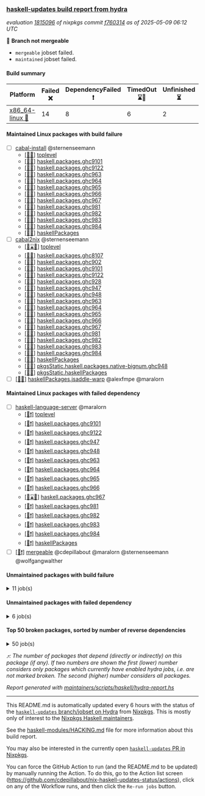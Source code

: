 ### [haskell-updates build report from hydra](https://hydra.nixos.org/jobset/nixpkgs/haskell-updates)
*evaluation [1815096](https://hydra.nixos.org/eval/1815096) of nixpkgs commit [f760314](https://github.com/NixOS/nixpkgs/commits/f760314aaed70a5d9e55fb0e25ae451ec5688cac) as of 2025-05-09 06:12 UTC*

🔴 **Branch not mergeable**
  * `mergeable` jobset failed.
  * `maintained` jobset failed.

#### Build summary

 | Platform | Failed ❌ | DependencyFailed ❗ | TimedOut ⌛🚫 | Unfinished ⏳ | Success ✅ | 
 | --- | --- | --- | --- | --- | --- | 
 | [x86_64-linux 🐧](https://hydra.nixos.org/eval/1815096?filter=.x86_64-linux) | 14 | 8 | 6 | 2 | 7270 | 
#### Maintained Linux packages with build failure
- [ ] [cabal-install](https://hydra.nixos.org/eval/1815096?filter=cabal-install) @sternenseemann
  - [[🐧✅]](https://hydra.nixos.org/build/296516368) [toplevel](https://hydra.nixos.org/eval/1815096?filter=cabal-install)
  - [[🐧✅]](https://hydra.nixos.org/build/296516516) [haskell.packages.ghc9101](https://hydra.nixos.org/eval/1815096?filter=haskell.packages.ghc9101.cabal-install)
  - [[🐧❌]](https://hydra.nixos.org/build/296516558) [haskell.packages.ghc9122](https://hydra.nixos.org/eval/1815096?filter=haskell.packages.ghc9122.cabal-install)
  - [[🐧✅]](https://hydra.nixos.org/build/296516637) [haskell.packages.ghc963](https://hydra.nixos.org/eval/1815096?filter=haskell.packages.ghc963.cabal-install)
  - [[🐧✅]](https://hydra.nixos.org/build/296516660) [haskell.packages.ghc964](https://hydra.nixos.org/eval/1815096?filter=haskell.packages.ghc964.cabal-install)
  - [[🐧✅]](https://hydra.nixos.org/build/296516682) [haskell.packages.ghc965](https://hydra.nixos.org/eval/1815096?filter=haskell.packages.ghc965.cabal-install)
  - [[🐧✅]](https://hydra.nixos.org/build/296516714) [haskell.packages.ghc966](https://hydra.nixos.org/eval/1815096?filter=haskell.packages.ghc966.cabal-install)
  - [[🐧✅]](https://hydra.nixos.org/build/296516727) [haskell.packages.ghc967](https://hydra.nixos.org/eval/1815096?filter=haskell.packages.ghc967.cabal-install)
  - [[🐧✅]](https://hydra.nixos.org/build/296516760) [haskell.packages.ghc981](https://hydra.nixos.org/eval/1815096?filter=haskell.packages.ghc981.cabal-install)
  - [[🐧✅]](https://hydra.nixos.org/build/296516773) [haskell.packages.ghc982](https://hydra.nixos.org/eval/1815096?filter=haskell.packages.ghc982.cabal-install)
  - [[🐧✅]](https://hydra.nixos.org/build/296516831) [haskell.packages.ghc983](https://hydra.nixos.org/eval/1815096?filter=haskell.packages.ghc983.cabal-install)
  - [[🐧✅]](https://hydra.nixos.org/build/296516813) [haskell.packages.ghc984](https://hydra.nixos.org/eval/1815096?filter=haskell.packages.ghc984.cabal-install)
  - [[🐧✅]](https://hydra.nixos.org/build/296518104) [haskellPackages](https://hydra.nixos.org/eval/1815096?filter=haskellPackages.cabal-install)
- [ ] [cabal2nix](https://hydra.nixos.org/eval/1815096?filter=cabal2nix) @sternenseemann
  - [[🐧⌛🚫]](https://hydra.nixos.org/build/296526766) [toplevel](https://hydra.nixos.org/eval/1815096?filter=cabal2nix)
  - [[🐧✅]](https://hydra.nixos.org/build/296526736) [haskell.packages.ghc8107](https://hydra.nixos.org/eval/1815096?filter=haskell.packages.ghc8107.cabal2nix)
  - [[🐧✅]](https://hydra.nixos.org/build/296526742) [haskell.packages.ghc902](https://hydra.nixos.org/eval/1815096?filter=haskell.packages.ghc902.cabal2nix)
  - [[🐧✅]](https://hydra.nixos.org/build/296526745) [haskell.packages.ghc9101](https://hydra.nixos.org/eval/1815096?filter=haskell.packages.ghc9101.cabal2nix)
  - [[🐧❌]](https://hydra.nixos.org/build/296526753) [haskell.packages.ghc9122](https://hydra.nixos.org/eval/1815096?filter=haskell.packages.ghc9122.cabal2nix)
  - [[🐧✅]](https://hydra.nixos.org/build/296526756) [haskell.packages.ghc928](https://hydra.nixos.org/eval/1815096?filter=haskell.packages.ghc928.cabal2nix)
  - [[🐧✅]](https://hydra.nixos.org/build/296526758) [haskell.packages.ghc947](https://hydra.nixos.org/eval/1815096?filter=haskell.packages.ghc947.cabal2nix)
  - [[🐧✅]](https://hydra.nixos.org/build/296526761) [haskell.packages.ghc948](https://hydra.nixos.org/eval/1815096?filter=haskell.packages.ghc948.cabal2nix)
  - [[🐧✅]](https://hydra.nixos.org/build/296526769) [haskell.packages.ghc963](https://hydra.nixos.org/eval/1815096?filter=haskell.packages.ghc963.cabal2nix)
  - [[🐧✅]](https://hydra.nixos.org/build/296526777) [haskell.packages.ghc964](https://hydra.nixos.org/eval/1815096?filter=haskell.packages.ghc964.cabal2nix)
  - [[🐧✅]](https://hydra.nixos.org/build/296526784) [haskell.packages.ghc965](https://hydra.nixos.org/eval/1815096?filter=haskell.packages.ghc965.cabal2nix)
  - [[🐧✅]](https://hydra.nixos.org/build/296526785) [haskell.packages.ghc966](https://hydra.nixos.org/eval/1815096?filter=haskell.packages.ghc966.cabal2nix)
  - [[🐧✅]](https://hydra.nixos.org/build/296526792) [haskell.packages.ghc967](https://hydra.nixos.org/eval/1815096?filter=haskell.packages.ghc967.cabal2nix)
  - [[🐧✅]](https://hydra.nixos.org/build/296526797) [haskell.packages.ghc981](https://hydra.nixos.org/eval/1815096?filter=haskell.packages.ghc981.cabal2nix)
  - [[🐧✅]](https://hydra.nixos.org/build/296526798) [haskell.packages.ghc982](https://hydra.nixos.org/eval/1815096?filter=haskell.packages.ghc982.cabal2nix)
  - [[🐧✅]](https://hydra.nixos.org/build/296526807) [haskell.packages.ghc983](https://hydra.nixos.org/eval/1815096?filter=haskell.packages.ghc983.cabal2nix)
  - [[🐧✅]](https://hydra.nixos.org/build/296526802) [haskell.packages.ghc984](https://hydra.nixos.org/eval/1815096?filter=haskell.packages.ghc984.cabal2nix)
  - [[🐧✅]](https://hydra.nixos.org/build/296527196) [haskellPackages](https://hydra.nixos.org/eval/1815096?filter=haskellPackages.cabal2nix)
  - [[🐧✅]](https://hydra.nixos.org/build/296527621) [pkgsStatic.haskell.packages.native-bignum.ghc948](https://hydra.nixos.org/eval/1815096?filter=pkgsStatic.haskell.packages.native-bignum.ghc948.cabal2nix)
  - [[🐧✅]](https://hydra.nixos.org/build/296527623) [pkgsStatic.haskellPackages](https://hydra.nixos.org/eval/1815096?filter=pkgsStatic.haskellPackages.cabal2nix)
- [ ] [[🐧❌]](https://hydra.nixos.org/build/296520614) [haskellPackages.jsaddle-warp](https://hydra.nixos.org/eval/1815096?filter=haskellPackages.jsaddle-warp) @alexfmpe @maralorn
#### Maintained Linux packages with failed dependency
- [ ] [haskell-language-server](https://hydra.nixos.org/eval/1815096?filter=haskell-language-server) @maralorn
  - [[🐧❗]](https://hydra.nixos.org/build/296517077) [toplevel](https://hydra.nixos.org/eval/1815096?filter=haskell-language-server)
  - [[🐧❗]](https://hydra.nixos.org/build/296526778) [haskell.packages.ghc9101](https://hydra.nixos.org/eval/1815096?filter=haskell.packages.ghc9101.haskell-language-server)
  - [[🐧❗]](https://hydra.nixos.org/build/296526793) [haskell.packages.ghc9122](https://hydra.nixos.org/eval/1815096?filter=haskell.packages.ghc9122.haskell-language-server)
  - [[🐧❗]](https://hydra.nixos.org/build/296516666) [haskell.packages.ghc947](https://hydra.nixos.org/eval/1815096?filter=haskell.packages.ghc947.haskell-language-server)
  - [[🐧❗]](https://hydra.nixos.org/build/296516655) [haskell.packages.ghc948](https://hydra.nixos.org/eval/1815096?filter=haskell.packages.ghc948.haskell-language-server)
  - [[🐧❗]](https://hydra.nixos.org/build/296516677) [haskell.packages.ghc963](https://hydra.nixos.org/eval/1815096?filter=haskell.packages.ghc963.haskell-language-server)
  - [[🐧❗]](https://hydra.nixos.org/build/296516710) [haskell.packages.ghc964](https://hydra.nixos.org/eval/1815096?filter=haskell.packages.ghc964.haskell-language-server)
  - [[🐧❗]](https://hydra.nixos.org/build/296516744) [haskell.packages.ghc965](https://hydra.nixos.org/eval/1815096?filter=haskell.packages.ghc965.haskell-language-server)
  - [[🐧❗]](https://hydra.nixos.org/build/296516765) [haskell.packages.ghc966](https://hydra.nixos.org/eval/1815096?filter=haskell.packages.ghc966.haskell-language-server)
  - [[🐧⌛🚫]](https://hydra.nixos.org/build/296516792) [haskell.packages.ghc967](https://hydra.nixos.org/eval/1815096?filter=haskell.packages.ghc967.haskell-language-server)
  - [[🐧❗]](https://hydra.nixos.org/build/296516804) [haskell.packages.ghc981](https://hydra.nixos.org/eval/1815096?filter=haskell.packages.ghc981.haskell-language-server)
  - [[🐧❗]](https://hydra.nixos.org/build/296517035) [haskell.packages.ghc982](https://hydra.nixos.org/eval/1815096?filter=haskell.packages.ghc982.haskell-language-server)
  - [[🐧❗]](https://hydra.nixos.org/build/296517775) [haskell.packages.ghc983](https://hydra.nixos.org/eval/1815096?filter=haskell.packages.ghc983.haskell-language-server)
  - [[🐧❗]](https://hydra.nixos.org/build/296517076) [haskell.packages.ghc984](https://hydra.nixos.org/eval/1815096?filter=haskell.packages.ghc984.haskell-language-server)
  - [[🐧❗]](https://hydra.nixos.org/build/296519921) [haskellPackages](https://hydra.nixos.org/eval/1815096?filter=haskellPackages.haskell-language-server)
- [ ] [[🐧❗]](https://hydra.nixos.org/build/296527614) [mergeable](https://hydra.nixos.org/eval/1815096?filter=mergeable) @cdepillabout @maralorn @sternenseemann @wolfgangwalther
#### Unmaintained packages with build failure
<details><summary>11 job(s) </summary>

- [ ] [[🐧❌]](https://hydra.nixos.org/build/296519451) [haskellPackages.ghcide](https://hydra.nixos.org/eval/1815096?filter=haskellPackages.ghcide)  ⤴️ 2 | 26
- [ ] [[🐧❌]](https://hydra.nixos.org/build/296523016) [haskellPackages.symtegration](https://hydra.nixos.org/eval/1815096?filter=haskellPackages.symtegration)  ⤴️ 1 | 1
- [ ] [[🐧❌]](https://hydra.nixos.org/build/296519228) [haskellPackages.fb-util](https://hydra.nixos.org/eval/1815096?filter=haskellPackages.fb-util)  ⤴️ 0 | 4
- [ ] [[🐧❌]](https://hydra.nixos.org/build/296522870) [haskellPackages.stm-queue](https://hydra.nixos.org/eval/1815096?filter=haskellPackages.stm-queue)  ⤴️ 0 | 1
- [ ] [[🐧❌]](https://hydra.nixos.org/build/296518003) [haskellPackages.brick-calendar](https://hydra.nixos.org/eval/1815096?filter=haskellPackages.brick-calendar) 
- [ ] [[🐧❌]](https://hydra.nixos.org/build/296518686) [haskellPackages.copilot-verifier](https://hydra.nixos.org/eval/1815096?filter=haskellPackages.copilot-verifier) 
- [ ] [[🐧❌]](https://hydra.nixos.org/build/296519026) [haskellPackages.env-extra](https://hydra.nixos.org/eval/1815096?filter=haskellPackages.env-extra) 
- [ ] [[🐧❌]](https://hydra.nixos.org/build/296520872) [haskellPackages.linear-tests](https://hydra.nixos.org/eval/1815096?filter=haskellPackages.linear-tests) 
- [ ] [[🐧❌]](https://hydra.nixos.org/build/296522576) [haskellPackages.servant-routes](https://hydra.nixos.org/eval/1815096?filter=haskellPackages.servant-routes) 
- [ ] [[🐧❌]](https://hydra.nixos.org/build/296523743) [haskellPackages.wai-token-bucket-ratelimiter](https://hydra.nixos.org/eval/1815096?filter=haskellPackages.wai-token-bucket-ratelimiter) 
- [ ] [[🐧❌]](https://hydra.nixos.org/build/296523789) [haskellPackages.webdriver-precore](https://hydra.nixos.org/eval/1815096?filter=haskellPackages.webdriver-precore) 
</details>

#### Unmaintained packages with failed dependency
<details><summary>6 job(s) </summary>

- [ ] [[🐧❗]](https://hydra.nixos.org/build/296520102) [haskellPackages.hls-test-utils](https://hydra.nixos.org/eval/1815096?filter=haskellPackages.hls-test-utils)  ⤴️ 1 | 1
- [ ] [[🐧❗]](https://hydra.nixos.org/build/296527270) [haskellPackages.ghcjs-dom-hello](https://hydra.nixos.org/eval/1815096?filter=haskellPackages.ghcjs-dom-hello) 
- [ ] [[🐧❗]](https://hydra.nixos.org/build/296527359) [haskellPackages.ihaskell-symtegration](https://hydra.nixos.org/eval/1815096?filter=haskellPackages.ihaskell-symtegration) 
- [ ] [[🐧❗]](https://hydra.nixos.org/build/296527370) [haskellPackages.jsaddle-hello](https://hydra.nixos.org/eval/1815096?filter=haskellPackages.jsaddle-hello) 
- [ ] [[🐧❗]](https://hydra.nixos.org/build/296527628) [maintained](https://hydra.nixos.org/eval/1815096?filter=maintained) 
- [ ] [[🐧❗]](https://hydra.nixos.org/build/296523136) [haskellPackages.tasty-papi](https://hydra.nixos.org/eval/1815096?filter=haskellPackages.tasty-papi) 
</details>

#### Top 50 broken packages, sorted by number of reverse dependencies
<details><summary>50 job(s) </summary>

[haskell98](https://packdeps.haskellers.com/reverse/haskell98) ⤴️ 152  
[failure](https://packdeps.haskellers.com/reverse/failure) ⤴️ 72  
[enumerator](https://packdeps.haskellers.com/reverse/enumerator) ⤴️ 56  
[connection](https://packdeps.haskellers.com/reverse/connection) ⤴️ 50  
[util](https://packdeps.haskellers.com/reverse/util) ⤴️ 49  
[derive](https://packdeps.haskellers.com/reverse/derive) ⤴️ 48  
[fclabels](https://packdeps.haskellers.com/reverse/fclabels) ⤴️ 47  
[syb-with-class](https://packdeps.haskellers.com/reverse/syb-with-class) ⤴️ 42  
[MonadCatchIO-transformers](https://packdeps.haskellers.com/reverse/MonadCatchIO-transformers) ⤴️ 41  
[TypeCompose](https://packdeps.haskellers.com/reverse/TypeCompose) ⤴️ 41  
[PrimitiveArray](https://packdeps.haskellers.com/reverse/PrimitiveArray) ⤴️ 35  
[crypto-random](https://packdeps.haskellers.com/reverse/crypto-random) ⤴️ 35  
[dual](https://packdeps.haskellers.com/reverse/dual) ⤴️ 32  
[hsp](https://packdeps.haskellers.com/reverse/hsp) ⤴️ 32  
[language-ecmascript](https://packdeps.haskellers.com/reverse/language-ecmascript) ⤴️ 31  
[iteratee](https://packdeps.haskellers.com/reverse/iteratee) ⤴️ 29  
[composite-base](https://packdeps.haskellers.com/reverse/composite-base) ⤴️ 28  
[regexpr](https://packdeps.haskellers.com/reverse/regexpr) ⤴️ 27  
[text-format](https://packdeps.haskellers.com/reverse/text-format) ⤴️ 27  
[crypto-numbers](https://packdeps.haskellers.com/reverse/crypto-numbers) ⤴️ 25  
[either-unwrap](https://packdeps.haskellers.com/reverse/either-unwrap) ⤴️ 25  
[Crypto](https://packdeps.haskellers.com/reverse/Crypto) ⤴️ 22  
[crypto-pubkey](https://packdeps.haskellers.com/reverse/crypto-pubkey) ⤴️ 22  
[haskelldb](https://packdeps.haskellers.com/reverse/haskelldb) ⤴️ 22  
[wxdirect](https://packdeps.haskellers.com/reverse/wxdirect) ⤴️ 22  
[alg](https://packdeps.haskellers.com/reverse/alg) ⤴️ 21  
[hw-rankselect-base](https://packdeps.haskellers.com/reverse/hw-rankselect-base) ⤴️ 21  
[libxml-sax](https://packdeps.haskellers.com/reverse/libxml-sax) ⤴️ 21  
[wxc](https://packdeps.haskellers.com/reverse/wxc) ⤴️ 21  
[biocore](https://packdeps.haskellers.com/reverse/biocore) ⤴️ 20  
[hw-excess](https://packdeps.haskellers.com/reverse/hw-excess) ⤴️ 20  
[reform](https://packdeps.haskellers.com/reverse/reform) ⤴️ 20  
[wxcore](https://packdeps.haskellers.com/reverse/wxcore) ⤴️ 20  
[attoparsec-enumerator](https://packdeps.haskellers.com/reverse/attoparsec-enumerator) ⤴️ 19  
[cprng-aes](https://packdeps.haskellers.com/reverse/cprng-aes) ⤴️ 19  
[fay](https://packdeps.haskellers.com/reverse/fay) ⤴️ 19  
[harp](https://packdeps.haskellers.com/reverse/harp) ⤴️ 19  
[hsx2hs](https://packdeps.haskellers.com/reverse/hsx2hs) ⤴️ 19  
[hw-balancedparens](https://packdeps.haskellers.com/reverse/hw-balancedparens) ⤴️ 19  
[ixset](https://packdeps.haskellers.com/reverse/ixset) ⤴️ 19  
[mmsyn2](https://packdeps.haskellers.com/reverse/mmsyn2) ⤴️ 19  
[wx](https://packdeps.haskellers.com/reverse/wx) ⤴️ 19  
[asn1-data](https://packdeps.haskellers.com/reverse/asn1-data) ⤴️ 18  
[bytestring-show](https://packdeps.haskellers.com/reverse/bytestring-show) ⤴️ 18  
[dbus-core](https://packdeps.haskellers.com/reverse/dbus-core) ⤴️ 18  
[digit](https://packdeps.haskellers.com/reverse/digit) ⤴️ 18  
[gtksourceview2](https://packdeps.haskellers.com/reverse/gtksourceview2) ⤴️ 18  
[hw-rankselect](https://packdeps.haskellers.com/reverse/hw-rankselect) ⤴️ 18  
[wrapped](https://packdeps.haskellers.com/reverse/wrapped) ⤴️ 18  
[HGamer3D-Data](https://packdeps.haskellers.com/reverse/HGamer3D-Data) ⤴️ 17  
</details>


*⤴️: The number of packages that depend (directly or indirectly) on this package (if any). If two numbers are shown the first (lower) number considers only packages which currently have enabled hydra jobs, i.e. are not marked broken. The second (higher) number considers all packages.*

*Report generated with [maintainers/scripts/haskell/hydra-report.hs](https://github.com/NixOS/nixpkgs/blob/haskell-updates/maintainers/scripts/haskell/hydra-report.hs)*


----------------------------------------------------------------------

This README.md is automatically updated every 6 hours with the status of the
[`haskell-updates` branch/jobset on Hydra](https://hydra.nixos.org/jobset/nixpkgs/haskell-updates)
from [Nixpkgs](https://github.com/NixOS/nixpkgs).  This is mostly only of
interest to the [Nixpkgs Haskell maintainers](https://github.com/orgs/NixOS/teams/haskell).

See the
[haskell-modules/HACKING.md](https://github.com/NixOS/nixpkgs/blob/haskell-updates/pkgs/development/haskell-modules/HACKING.md)
file for more information about this build report.

You may also be interested in the currently open
[`haskell-updates` PR in Nixpkgs](https://github.com/nixos/nixpkgs/pulls?q=is%3Apr+is%3Aopen+head%3Ahaskell-updates).

You can force the GitHub Action to run (and the README.md to be updated) by
manually running the Action.  To do this, go to the Action list screen
(https://github.com/cdepillabout/nix-haskell-updates-status/actions),
click on any of the Workflow runs, and then click the `Re-run jobs` button.
